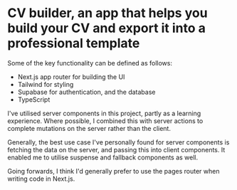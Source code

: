 # CV builder, an app that helps you build your CV and export it into a professional template

Some of the key functionality can be defined as follows:

- Next.js app router for building the UI
- Tailwind for styling
- Supabase for authentication, and the database
- TypeScript

I've utilised server components in this project, partly as a learning experience. Where possible, I combined this with server actions to complete mutations on the server rather than the client.

Generally, the best use case I've personally found for server components is fetching the data on the server, and passing this into client components. It enabled me to utilise suspense and fallback components as well.

Going forwards, I think I'd generally prefer to use the pages router when writing code in Next.js. 